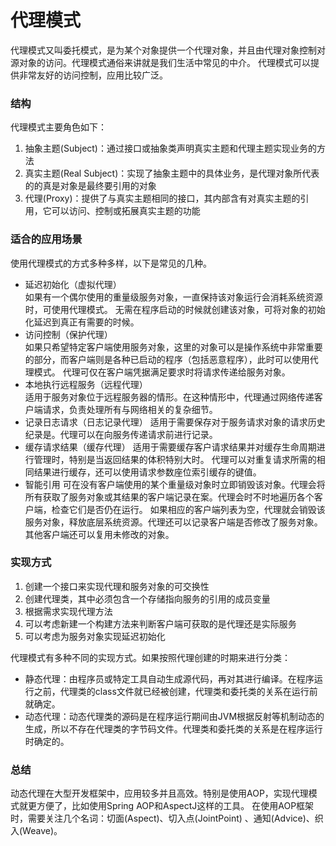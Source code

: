 # 代理模式

代理模式又叫委托模式，是为某个对象提供一个代理对象，并且由代理对象控制对源对象的访问。代理模式通俗来讲就是我们生活中常见的中介。 代理模式可以提供非常友好的访问控制，应用比较广泛。

### 结构

代理模式主要角色如下：

1. 抽象主题(Subject)：通过接口或抽象类声明真实主题和代理主题实现业务的方法
2. 真实主题(Real Subject)：实现了抽象主题中的具体业务，是代理对象所代表的的真是对象是最终要引用的对象
3. 代理(Proxy)：提供了与真实主题相同的接口，其内部含有对真实主题的引用，它可以访问、控制或拓展真实主题的功能

### 适合的应用场景

使用代理模式的方式多种多样，以下是常见的几种。

- 延迟初始化（虚拟代理）  
  如果有一个偶尔使用的重量级服务对象，一直保持该对象运行会消耗系统资源时，可使用代理模式。 无需在程序启动的时候就创建该对象，可将对象的初始化延迟到真正有需要的时候。
- 访问控制（保护代理）  
  如果只希望特定客户端使用服务对象，这里的对象可以是操作系统中非常重要的部分，而客户端则是各种已启动的程序（包括恶意程序），此时可以使用代理模式。 代理可仅在客户端凭据满足要求时将请求传递给服务对象。
- 本地执行远程服务（远程代理）  
  适用于服务对象位于远程服务器的情形。在这种情形中，代理通过网络传递客户端请求，负责处理所有与网络相关的复杂细节。
- 记录日志请求（日志记录代理） 适用于需要保存对于服务请求对象的请求历史纪录是。代理可以在向服务传递请求前进行记录。
- 缓存请求结果（缓存代理） 适用于需要缓存客户请求结果并对缓存生命周期进行管理时，特别是当返回结果的体积特别大时。 代理可以对重复请求所需的相同结果进行缓存，还可以使用请求参数座位索引缓存的键值。
- 智能引用 可在没有客户端使用的某个重量级对象时立即销毁该对象。代理会将所有获取了服务对象或其结果的客户端记录在案。代理会时不时地遍历各个客户端，检查它们是否仍在运行。
  如果相应的客户端列表为空，代理就会销毁该服务对象，释放底层系统资源。代理还可以记录客户端是否修改了服务对象。其他客户端还可以复用未修改的对象。

### 实现方式

1. 创建一个接口来实现代理和服务对象的可交换性
2. 创建代理类，其中必须包含一个存储指向服务的引用的成员变量
3. 根据需求实现代理方法
4. 可以考虑新建一个构建方法来判断客户端可获取的是代理还是实际服务
5. 可以考虑为服务对象实现延迟初始化

代理模式有多种不同的实现方式。如果按照代理创建的时期来进行分类：

- 静态代理：由程序员或特定工具自动生成源代码，再对其进行编译。在程序运行之前，代理类的class文件就已经被创建，代理类和委托类的关系在运行前就确定。
- 动态代理：动态代理类的源码是在程序运行期间由JVM根据反射等机制动态的生成，所以不存在代理类的字节码文件。代理类和委托类的关系是在程序运行时确定的。

### 总结

动态代理在大型开发框架中，应用较多并且高效。特别是使用AOP，实现代理模式就更方便了，比如使用Spring AOP和AspectJ这样的工具。 在使用AOP框架时，需要关注几个名词：切面(Aspect)、切入点(JointPoint)
、通知(Advice)、织入(Weave)。

